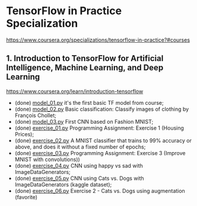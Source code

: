 # TensorFlow in Practice Specialization
https://www.coursera.org/specializations/tensorflow-in-practice?#courses

## 1. Introduction to TensorFlow for Artificial Intelligence, Machine Learning, and Deep Learning
https://www.coursera.org/learn/introduction-tensorflow

- (done) [model_01.py](model_01.py) it's the first basic TF model from course;
- (done) [model_02.py](model_02.py) Basic classification: Classify images of clothing by François Chollet;
- (done) [model_03.py](model_03.py) First CNN based on Fashion MNIST;
- (done) [exercise_01.py](exercise_01.py) Programming Assignment: Exercise 1 (Housing Prices);
- (done) [exercise_02.py](exercise_02.py) A MNIST classifier that trains to 99% accuracy or above, and does it without a fixed number of epochs;
- (done) [exercise_03.py](exercise_03.py) Programming Assignment: Exercise 3 (Improve MNIST with convolutions))
- (done) [exercise_04.py](exercise_04.py) CNN using happy vs sad with ImageDataGenerators;
- (done) [exercise_05.py](exercise_05.py) CNN using Cats vs. Dogs with ImageDataGenerators (kaggle dataset);
- (done) [exercise_06.py](exercise_06.py) Exercise 2 - Cats vs. Dogs using augmentation (favorite)

